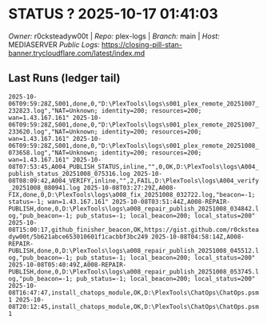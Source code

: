 # STATUS ? 2025-10-17 01:41:03

*Owner:* r0cksteadyw00t  |  *Repo:* plex-logs  |  *Branch:* main  |  *Host:* MEDIASERVER
*Public Logs:* https://closing-pill-stan-banner.trycloudflare.com/latest/index.md

## Last Runs (ledger tail)

``
2025-10-06T09:59:28Z,S001,done,0,"D:\PlexTools\logs\s001_plex_remote_20251007_232823.log","NAT=Unknown; identity=200; resources=200; wan=1.43.167.161"
2025-10-06T09:59:28Z,S001,done,0,"D:\PlexTools\logs\s001_plex_remote_20251007_233620.log","NAT=Unknown; identity=200; resources=200; wan=1.43.167.161"
2025-10-06T09:59:28Z,S001,done,0,"D:\PlexTools\logs\s001_plex_remote_20251008_073658.log","NAT=Unknown; identity=200; resources=200; wan=1.43.167.161"
2025-10-08T07:53:45,A004_PUBLISH_STATUS,inline,"",0,OK,D:\PlexTools\logs\A004_publish_status_20251008_075316.log
2025-10-08T08:09:42,A004_VERIFY,inline,"",2,FAIL,D:\PlexTools\logs\A004_verify_20251008_080941.log
2025-10-08T03:27:29Z,A008-FIX,done,0,D:\PlexTools\logs\a008_fix_20251008_032722.log,"beacon=-1; status=-1; wan=1.43.167.161"
2025-10-08T03:51:44Z,A008-REPAIR-PUBLISH,done,0,D:\PlexTools\logs\a008_repair_publish_20251008_034842.log,"pub_beacon=-1; pub_status=-1; local_beacon=200; local_status=200"
2025-10-08T15:00:17,github_finisher_beacon,OK,https://gist.github.com/r0cksteadyw00t/5b621abce653010601f1cacbbf3bc249
2025-10-08T04:58:14Z,A008-REPAIR-PUBLISH,done,0,D:\PlexTools\logs\a008_repair_publish_20251008_045512.log,"pub_beacon=-1; pub_status=-1; local_beacon=200; local_status=200"
2025-10-08T05:40:49Z,A008-REPAIR-PUBLISH,done,0,D:\PlexTools\logs\a008_repair_publish_20251008_053745.log,"pub_beacon=-1; pub_status=-1; local_beacon=200; local_status=200"
2025-10-08T16:47:47,install_chatops_module,OK,D:\PlexTools\ChatOps\ChatOps.psm1
2025-10-08T20:12:45,install_chatops_module,OK,D:\PlexTools\ChatOps\ChatOps.psm1
``